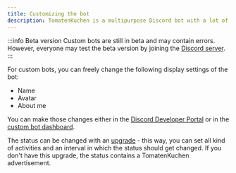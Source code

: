 ```yaml
---
title: Customizing the bot
description: TomatenKuchen is a multipurpose Discord bot with a lot of features. Lists the options for customizing your bot.
---
```


:::info Beta version
Custom bots are still in beta and may contain errors.
However, everyone may test the beta version by joining the [Discord server](https://tomatenkuchen.com/discord).
:::

For custom bots, you can freely change the following display settings of the bot:
- Name
- Avatar
- About me

You can make those changes either in the [Discord Developer Portal](https://discord.com/developers/applications) or in the [custom bot dashboard](https://tomatenkuchen.com/dashboard/custom).

The status can be changed with an [upgrade](./upgrades) - this way, you can set all kind of activities and an interval in which the status should get changed. If you don't have this upgrade, the status contains a TomatenKuchen advertisement.
